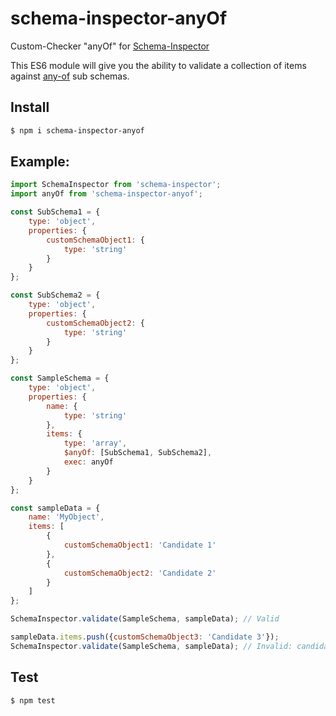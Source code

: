 # schema-inspector-anyOf
Custom-Checker "anyOf" for [Schema-Inspector](http://atinux.github.io/schema-inspector/)

This ES6 module will give you the ability to validate a collection of items against [any-of](http://spacetelescope.github.io/understanding-json-schema/reference/combining.html#anyof) sub schemas.

## Install

```bash
$ npm i schema-inspector-anyof
```

## Example:

```javascript
import SchemaInspector from 'schema-inspector';
import anyOf from 'schema-inspector-anyof';

const SubSchema1 = {
    type: 'object',
    properties: {
        customSchemaObject1: {
            type: 'string'
        }
    }
};

const SubSchema2 = {
    type: 'object',
    properties: {
        customSchemaObject2: {
            type: 'string'
        }
    }
};

const SampleSchema = {
    type: 'object',
    properties: {
        name: {
            type: 'string'
        },
        items: {
            type: 'array',
            $anyOf: [SubSchema1, SubSchema2],
            exec: anyOf
        }
    }
};

const sampleData = {
    name: 'MyObject',
    items: [
        {
            customSchemaObject1: 'Candidate 1'
        },
        {
            customSchemaObject2: 'Candidate 2'
        }
    ]
};

SchemaInspector.validate(SampleSchema, sampleData); // Valid

sampleData.items.push({customSchemaObject3: 'Candidate 3'});
SchemaInspector.validate(SampleSchema, sampleData); // Invalid: candidate at index 2 Property @.customSchemaObject2: is missing and not optional
```

## Test

```bash
$ npm test
```
